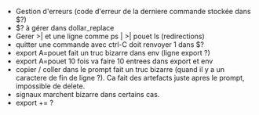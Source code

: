 * Gestion d'erreurs (code d'erreur de la derniere commande stockée dans $?)
* $? à gérer dans dollar_replace
* Gerer >| et une ligne comme ps | >| pouet ls (redirections)
* quitter une commande avec ctrl-C doit renvoyer 1 dans $?
* export A=pouet fait un truc bizarre dans env (ligne export ?)
* export A=pouet 10 fois va faire 10 entrees dans export et env
* copier / coller dans le prompt fait un truc bizarre (quand il y a un caractere de fin de ligne ?). Ca fait des artefacts juste apres le prompt, impossible de delete.
* signaux marchent bizarre dans certains cas.
* export += ?